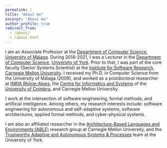```yaml
---
permalink: /
title: "About me"
excerpt: "About me"
author_profile: true
redirect_from: 
  - /about/
  - /about.html
---
```


I am an Associate Professor at the [Department of Computer Science](https://www.uma.es/departamentos/info/4608/departamento-lenguajes-y-ciencias-de-la-computacion/), [University of Málaga](http://www.uma.es). During 2018-2021, I was a Lecturer in the [Department of Computer Science](https://www.cs.york.ac.uk), [University of York](https://www.york.ac.uk). Prior to that, I was part of the core faculty (Senior Systems Scientist) at the [Institute for Software Research](https://isri.cmu.edu), [Carnegie Mellon University](https://www.cmu.edu). I received my Ph.D. in Computer Science from the University of Málaga (2009), and worked as a postdoctoral researcher at [INRIA Rhône-Alpes](https://www.inria.fr/en/centre/grenoble), the [Centre for Informatics and Systems](https://www.cisuc.uc.pt/en) of the [University of Coimbra](https://www.uc.pt/en), and Carnegie Mellon University. 

I work at the intersection of software engineering, formal methods, and artificial intelligence. Among others, my research interests include: software engineering for autonomous and self-adaptive systems, software architectures, applied formal methods, and cyber-physical systems.

I am also an affiliated researcher in the [Architecture-Based Languages and Environments (ABLE)](https://www.cs.cmu.edu/~able/) research group at Carnegie Mellon University, and the [Trustworthy Adaptive and Autonomous Systems & Processes](https://www.cs.york.ac.uk/tasp/) team at the University of York.




